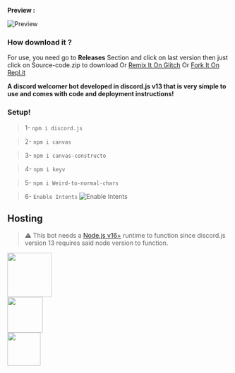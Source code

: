 **Preview :**

![Preview](https://cdn.discordapp.com/attachments/995613566965133322/1014238619357155348/unknown.png)

### How download it ?
For use, you need go to __Releases__ Section and click on last version
then just click on Source-code.zip to download Or [Remix It On Glitch](https://glitch.com/edit/#!/import/github/pooriyaYT1374/discord-welcomer-bot) Or [Fork It On Repl.it](https://repl.it/github/pooriyaYT1374/discord-welcomer-bot)

**A discord welcomer bot developed in discord.js v13 that is very simple to use and comes with code and deployment instructions!**


### Setup!
> 1- `npm i discord.js`

> 2- `npm i canvas`

> 3- `npm i canvas-constructo`

> 4- `npm i keyv`

> 5- `npm i Weird-to-normal-chars`

> 6- `Enable Intents`
![Enable Intents](https://cdn.discordapp.com/attachments/995613566965133322/1014397183375720508/unknown.png) 
## Hosting
> ⚠  This bot needs a [Node.js v16+](https://nodejs.org/en/blog/release/v16.0.0/)  runtime to function since discord.js version 13 requires said node version to function.





<a href="https://idpay.ir/cod-pooriya-yt"><img src="https://cdn.discordapp.com/attachments/995613566965133322/1013452720180559923/hand-holding-dollar-solid.png" style="width:100px"></a><br> 
<a href="https://wild-life-bot.ml"><img src="https://cdn.discordapp.com/attachments/995613566965133322/1013453992984059954/unknown.png" style="width:80px"></a><br>
<a href="https://instagram.com/cod_pooria.yt"><img src="https://cdn.discordapp.com/attachments/995613566965133322/1013457342987247676/instagram-brands.png" style="width:75px"> </a>
